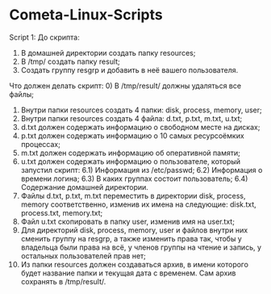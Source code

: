 # Cometa-Linux-Scripts
Script 1: 
До скрипта:
1) В домашней директории создать папку resources;
2) В /tmp/ создать папку result;
3) Создать группу resgrp и добавить в неё вашего пользователя.

Что должен делать скрипт:
0) В /tmp/result/ должны удаляться все файлы;
1) Внутри папки resources создать 4 папки: disk, process, memory, user;
2) Внутри папки resources создать 4 файла: d.txt, p.txt, m.txt, u.txt;
3) d.txt должен содержать информацию о свободном месте на дисках;
4) p.txt должен содержать информацию о 10 самых ресурсоёмких процессах;
5) m.txt должен содержать информацию об  оперативной памяти;
6) u.txt должен содержать информацию о пользователе, который запустил скрипт:
	6.1) Информация из /etc/passwd;
	6.2) Информация о времени логина;
	6.3) В каких группах состоит пользователь;
	6.4) Содержание домашней директории.
7) Файлы d.txt, p.txt, m.txt переместить в директории disk, process, memory соответственно, изменив их имена на следующие: disk.txt, process.txt, memory.txt;
8) Файл u.txt скопировать в папку user, изменив имя на user.txt;
9) Для директорий disk, process, memory, user и файлов внутри них сменить группу на resgrp, а также изменить права так, чтобы у владельца были права на всё, у членов группы на чтение и запись, у остальных пользователей прав нет;
10) Из папки resources должен создаваться архив, в имени которого будет название папки и текущая дата с временем. Сам архив сохранять в /tmp/result/.

